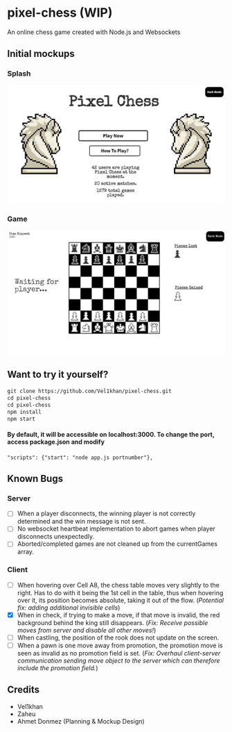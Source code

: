 # pixel-chess (WIP)
An online chess game created with Node.js and Websockets

## Initial mockups
### Splash
![SplashScreen](chesssplash.jpeg)
### Game
![GameScreen](chessgame.jpeg)

## Want to try it yourself?
```
git clone https://github.com/Vel1khan/pixel-chess.git
cd pixel-chess
cd pixel-chess
npm install
npm start
```
#### By default, it will be accessible on localhost:3000. To change the port, access package.json and modify 
``` 
"scripts": {"start": "node app.js portnumber"}, 
```

## Known Bugs
### Server
- [ ] When a player disconnects, the winning player is not correctly determined and the win message is not sent.
- [ ] No websocket heartbeat implementation to abort games when player disconnects unexpectedly. 
- [ ] Aborted/completed games are not cleaned up from the currentGames array. 
### Client
- [ ] When hovering over Cell A8, the chess table moves very slightly to the right.
Has to do with it being the 1st cell in the table, thus when hovering over it,
its position becomes absolute, taking it out of the flow. (*Potential fix: adding additional invisible cells*)
- [x] When in check, if trying to make a move, if that move is invalid, the red background behind the king still disappears.
(*Fix: Receive possible moves from server and disable all other moves!*)
- [ ] When castling, the position of the rook does not update on the screen.
- [ ] When a pawn is one move away from promotion, the promotion move is seen as invalid as no promotion field is set. 
(*Fix: Overhaul client-server communication sending move object to the server which can therefore include the promotion field.*)

## Credits
* Vel1khan
* Zaheu
* Ahmet Donmez (Planning & Mockup Design)

